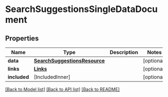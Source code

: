 # SearchSuggestionsSingleDataDocument

## Properties
Name | Type | Description | Notes
------------ | ------------- | ------------- | -------------
**data** | [**SearchSuggestionsResource**](SearchSuggestionsResource.md) |  | [optional] 
**links** | [**Links**](Links.md) |  | [optional] 
**included** | [IncludedInner] |  | [optional] 

[[Back to Model list]](../README.md#documentation-for-models) [[Back to API list]](../README.md#documentation-for-api-endpoints) [[Back to README]](../README.md)


